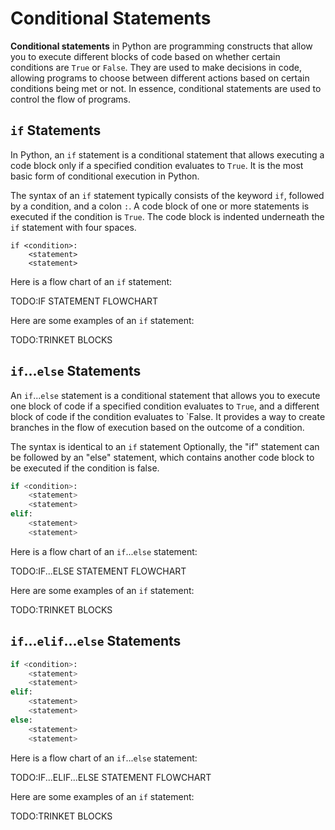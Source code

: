 # Conditional Statements

**Conditional statements** in Python are programming constructs that allow you to execute different blocks of code based on whether certain conditions are `True` or `False`.  They are used to make decisions in code, allowing programs to choose between different actions based on certain conditions being met or not. In essence, conditional statements are used to control the flow of programs.



## `if` Statements

In Python, an `if` statement is a conditional statement that allows executing a code block only if a specified condition evaluates to `True`. It is the most basic form of conditional execution in Python. 

The syntax of an `if` statement typically consists of the keyword `if`, followed by a condition, and a colon `:`. A code block of one or more statements is executed if the condition is `True`. The code block is indented underneath the `if` statement with four spaces.

```
if <condition>:
    <statement>
    <statement>
```

Here is a flow chart of an `if` statement:

TODO:IF STATEMENT FLOWCHART

Here are some examples of an `if` statement:

TODO:TRINKET BLOCKS

## `if`...`else` Statements

An `if`...`else` statement is a conditional statement that allows you to execute one block of code if a specified condition evaluates to `True`, and a different block of code if the condition evaluates to `False. It provides a way to create branches in the flow of execution based on the outcome of a condition.

The syntax is identical to an `if` statement  Optionally, the "if" statement can be followed by an "else" statement, which contains another code block to be executed if the condition is false.

```python
if <condition>:
    <statement>
    <statement>
elif:
    <statement>
    <statement>
```

Here is a flow chart of an `if`...`else` statement:



TODO:IF...ELSE STATEMENT FLOWCHART

Here are some examples of an `if` statement:

TODO:TRINKET BLOCKS

## `if`...`elif`...`else` Statements

```python
if <condition>:
    <statement>
    <statement>
elif:
    <statement>
    <statement>
else:
    <statement>
    <statement>
```

Here is a flow chart of an `if`...`else` statement:

TODO:IF...ELIF...ELSE STATEMENT FLOWCHART

Here are some examples of an `if` statement:

TODO:TRINKET BLOCKS
